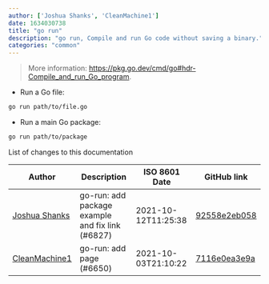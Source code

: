 ```yaml
---
author: ['Joshua Shanks', 'CleanMachine1']
date: 1634030738
title: "go run"
description: "go run, Compile and run Go code without saving a binary."
categories: "common"
---
```

> More information: <https://pkg.go.dev/cmd/go#hdr-Compile_and_run_Go_program>.

- Run a Go file:

```bash
go run path/to/file.go
```

- Run a main Go package:

```bash
go run path/to/package
```
List of changes to this documentation


Author | Description | ISO 8601 Date | GitHub link
------|-----|-----|-----
[Joshua Shanks](mailto:jjshanks@gmail.com) | go-run: add package example and fix link (#6827) | 2021-10-12T11:25:38 | [92558e2eb058](https://github.com/tldr-pages/tldr/commit/92558e2eb058841d10aaed956774b5c860a52b4b)
[CleanMachine1](mailto:78213164+CleanMachine1@users.noreply.github.com) | go-run: add page (#6650) | 2021-10-03T21:10:22 | [7116e0ea3e9a](https://github.com/tldr-pages/tldr/commit/7116e0ea3e9ac67368f93b1801dbad2042ac2f55)


